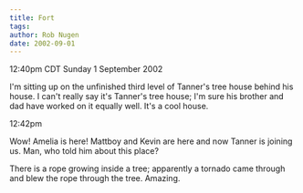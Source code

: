 ```yaml
---
title: Fort
tags: 
author: Rob Nugen
date: 2002-09-01
---
```


<p class=date>12:40pm CDT Sunday 1 September 2002</p>

<p>I'm sitting up on the unfinished third level of Tanner's tree house
behind his house.  I can't really say it's Tanner's tree house; I'm
sure his brother and dad have worked on it equally well.  It's a cool
house.</p>

<p class=date>12:42pm</p>

<p>Wow!  Amelia is here!  Mattboy and Kevin are here and now Tanner is
joining us.  Man, who told him about this place?</p>

<p>There is a rope growing inside a tree; apparently a tornado came
through and blew the rope through the tree.  Amazing.</p>
